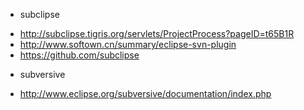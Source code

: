 - subclipse
 * http://subclipse.tigris.org/servlets/ProjectProcess?pageID=t65B1R
 * http://www.softown.cn/summary/eclipse-svn-plugin
 * https://github.com/subclipse

- subversive
 * http://www.eclipse.org/subversive/documentation/index.php
